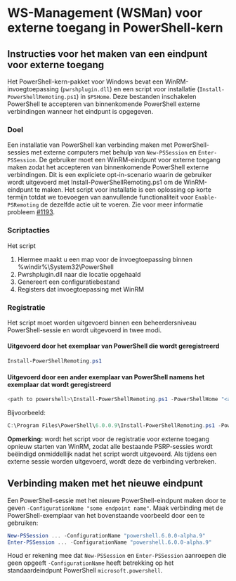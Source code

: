 # <a name="ws-management-wsman-remoting-in-powershell-core"></a>WS-Management (WSMan) voor externe toegang in PowerShell-kern 

## <a name="instructions-to-create-a-remoting-endpoint"></a>Instructies voor het maken van een eindpunt voor externe toegang

Het PowerShell-kern-pakket voor Windows bevat een WinRM-invoegtoepassing (`pwrshplugin.dll`) en een script voor installatie (`Install-PowerShellRemoting.ps1`) in `$PSHome`.
Deze bestanden inschakelen PowerShell te accepteren van binnenkomende PowerShell externe verbindingen wanneer het eindpunt is opgegeven.

### <a name="motivation"></a>Doel

Een installatie van PowerShell kan verbinding maken met PowerShell-sessies met externe computers met behulp van `New-PSSession` en `Enter-PSSession`.
De gebruiker moet een WinRM-eindpunt voor externe toegang maken zodat het accepteren van binnenkomende PowerShell externe verbindingen.
Dit is een expliciete opt-in-scenario waarin de gebruiker wordt uitgevoerd met Install-PowerShellRemoting.ps1 om de WinRM-eindpunt te maken.
Het script voor installatie is een oplossing op korte termijn totdat we toevoegen van aanvullende functionaliteit voor `Enable-PSRemoting` de dezelfde actie uit te voeren.
Zie voor meer informatie probleem [#1193](https://github.com/PowerShell/PowerShell/issues/1193).

### <a name="script-actions"></a>Scriptacties

Het script

1. Hiermee maakt u een map voor de invoegtoepassing binnen %windir%\System32\PowerShell
1. Pwrshplugin.dll naar die locatie opgehaald
1. Genereert een configuratiebestand
1. Registers dat invoegtoepassing met WinRM

### <a name="registration"></a>Registratie

Het script moet worden uitgevoerd binnen een beheerdersniveau PowerShell-sessie en wordt uitgevoerd in twee modi.

#### <a name="executed-by-the-instance-of-powershell-that-it-will-register"></a>Uitgevoerd door het exemplaar van PowerShell die wordt geregistreerd

``` powershell
Install-PowerShellRemoting.ps1
```

#### <a name="executed-by-another-instance-of-powershell-on-behalf-of-the-instance-that-it-will-register"></a>Uitgevoerd door een ander exemplaar van PowerShell namens het exemplaar dat wordt geregistreerd

``` powershell
<path to powershell>\Install-PowerShellRemoting.ps1 -PowerShellHome "<absolute path to the instance's $PSHOME>" -PowerShellVersion "<the powershell version tag>"
```

Bijvoorbeeld:

``` powershell
C:\Program Files\PowerShell\6.0.0.9\Install-PowerShellRemoting.ps1 -PowerShellHome "C:\Program Files\PowerShell\6.0.0.9\" -PowerShellVersion "6.0.0-alpha.9"
```

**Opmerking:** wordt het script voor de registratie voor externe toegang opnieuw starten van WinRM, zodat alle bestaande PSRP-sessies wordt beëindigd onmiddellijk nadat het script wordt uitgevoerd. Als tijdens een externe sessie worden uitgevoerd, wordt deze de verbinding verbreken.

## <a name="how-to-connect-to-the-new-endpoint"></a>Verbinding maken met het nieuwe eindpunt

Een PowerShell-sessie met het nieuwe PowerShell-eindpunt maken door te geven `-ConfigurationName "some endpoint name"`. Maak verbinding met de PowerShell-exemplaar van het bovenstaande voorbeeld door een te gebruiken:

``` powershell
New-PSSession ... -ConfigurationName "powershell.6.0.0-alpha.9"
Enter-PSSession ... -ConfigurationName "powershell.6.0.0-alpha.9"
```

Houd er rekening mee dat `New-PSSession` en `Enter-PSSession` aanroepen die geen opgeeft `-ConfigurationName` heeft betrekking op het standaardeindpunt PowerShell `microsoft.powershell`.
